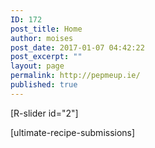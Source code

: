 ```yaml
---
ID: 172
post_title: Home
author: moises
post_date: 2017-01-07 04:42:22
post_excerpt: ""
layout: page
permalink: http://pepmeup.ie/
published: true
---
```

[R-slider id="2"]

[ultimate-recipe-submissions]